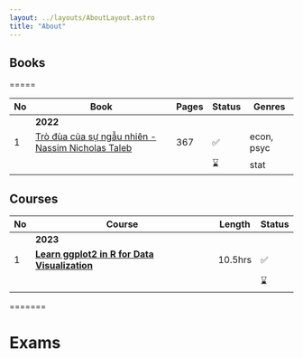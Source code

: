 ```yaml
---
layout: ../layouts/AboutLayout.astro
title: "About"
---
```


## Books

=====

| No  | Book                                                                                             | Pages | Status | Genres     |
| --- | ------------------------------------------------------------------------------------------------ | ----- | ------ | ---------- |
|     | **2022**                                                                                         |       |        |            |
| 1   | [Trò đùa của sự ngẫu nhiên - Nassim Nicholas Taleb](../posts/trò-đùa-của-sự-ngẫu-nhiên---taleb/) | 367   | ✅     | econ, psyc |
|     |                                                                                                  |       | ⌛     | stat       |

## Courses

| No  | Course                                                                                                         | Length  | Status |
| --- | -------------------------------------------------------------------------------------------------------------- | ------- | ------ |
|     | **2023**                                                                                                       |         |        |
| 1   | [**Learn ggplot2 in R for Data Visualization**](https://www.udemy.com/course/learn-ggplot2-in-r-for-data-viz/) | 10.5hrs | ✅     |
|     |                                                                                                                |         | ⌛     |

=======

# Exams

